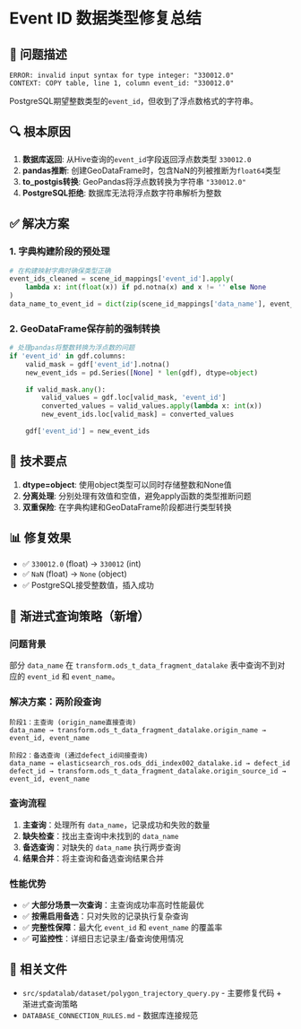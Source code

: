 # Event ID 数据类型修复总结

## 🚨 问题描述
```
ERROR: invalid input syntax for type integer: "330012.0"
CONTEXT: COPY table, line 1, column event_id: "330012.0"
```

PostgreSQL期望整数类型的`event_id`，但收到了浮点数格式的字符串。

## 🔍 根本原因

1. **数据库返回**: 从Hive查询的`event_id`字段返回浮点数类型 `330012.0`
2. **pandas推断**: 创建GeoDataFrame时，包含NaN的列被推断为`float64`类型
3. **to_postgis转换**: GeoPandas将浮点数转换为字符串 `"330012.0"`
4. **PostgreSQL拒绝**: 数据库无法将浮点数字符串解析为整数

## ✅ 解决方案

### 1. 字典构建阶段的预处理
```python
# 在构建映射字典时确保类型正确
event_ids_cleaned = scene_id_mappings['event_id'].apply(
    lambda x: int(float(x)) if pd.notna(x) and x != '' else None
)
data_name_to_event_id = dict(zip(scene_id_mappings['data_name'], event_ids_cleaned))
```

### 2. GeoDataFrame保存前的强制转换
```python
# 处理pandas将整数转换为浮点数的问题
if 'event_id' in gdf.columns:
    valid_mask = gdf['event_id'].notna()
    new_event_ids = pd.Series([None] * len(gdf), dtype=object)
    
    if valid_mask.any():
        valid_values = gdf.loc[valid_mask, 'event_id']
        converted_values = valid_values.apply(lambda x: int(x))
        new_event_ids.loc[valid_mask] = converted_values
    
    gdf['event_id'] = new_event_ids
```

## 🎯 技术要点

1. **dtype=object**: 使用object类型可以同时存储整数和None值
2. **分离处理**: 分别处理有效值和空值，避免apply函数的类型推断问题  
3. **双重保险**: 在字典构建和GeoDataFrame阶段都进行类型转换

## 📊 修复效果

- ✅ `330012.0` (float) → `330012` (int)
- ✅ `NaN` (float) → `None` (object)
- ✅ PostgreSQL接受整数值，插入成功

## 🔄 渐进式查询策略（新增）

### 问题背景
部分 `data_name` 在 `transform.ods_t_data_fragment_datalake` 表中查询不到对应的 `event_id` 和 `event_name`。

### 解决方案：两阶段查询
```
阶段1：主查询 (origin_name直接查询)
data_name → transform.ods_t_data_fragment_datalake.origin_name → event_id, event_name

阶段2：备选查询 (通过defect_id间接查询) 
data_name → elasticsearch_ros.ods_ddi_index002_datalake.id → defect_id
defect_id → transform.ods_t_data_fragment_datalake.origin_source_id → event_id, event_name
```

### 查询流程
1. **主查询**：处理所有 `data_name`，记录成功和失败的数量
2. **缺失检查**：找出主查询中未找到的 `data_name`
3. **备选查询**：对缺失的 `data_name` 执行两步查询
4. **结果合并**：将主查询和备选查询结果合并

### 性能优势
- ✅ **大部分场景一次查询**：主查询成功率高时性能最优
- ✅ **按需启用备选**：只对失败的记录执行复杂查询
- ✅ **完整性保障**：最大化 `event_id` 和 `event_name` 的覆盖率
- ✅ **可监控性**：详细日志记录主/备查询使用情况

## 🔧 相关文件

- `src/spdatalab/dataset/polygon_trajectory_query.py` - 主要修复代码 + 渐进式查询策略
- `DATABASE_CONNECTION_RULES.md` - 数据库连接规范 